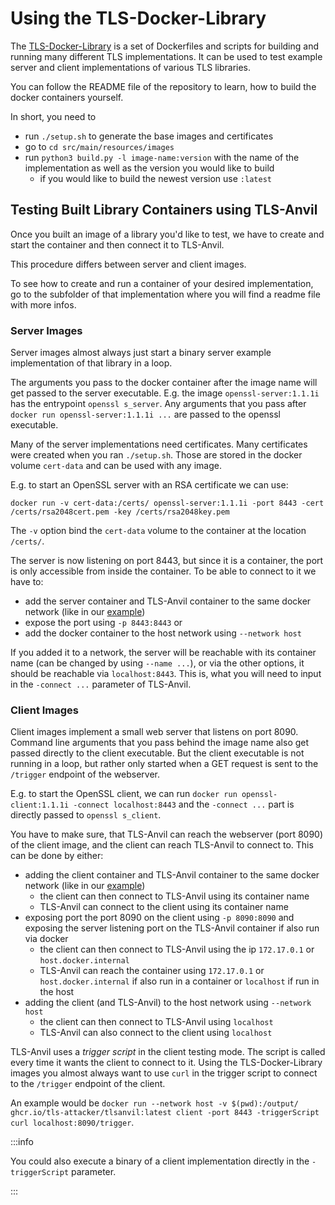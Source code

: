 # Using the TLS-Docker-Library

The [TLS-Docker-Library](https://github.com/tls-attacker/Tls-docker-library) is a set of Dockerfiles and scripts for building and running many different TLS implementations.
It can be used to test example server and client implementations of various TLS libraries.

You can follow the README file of the repository to learn, how to build the docker containers yourself.

In short, you need to
 - run `./setup.sh` to generate the base images and certificates
 - go to `cd src/main/resources/images`
 - run `python3 build.py -l image-name:version` with the name of the implementation as well as the version you would like to build
   - if you would like to build the newest version use `:latest`

## Testing Built Library Containers using TLS-Anvil
Once you built an image of a library you'd like to test, we have to create and start the container and then connect it to TLS-Anvil.

This procedure differs between server and client images.

To see how to create and run a container of your desired implementation, go to the subfolder of that implementation where you will find a readme file with more infos.

### Server Images
Server images almost always just start a binary server example implementation of that library in a loop.

The arguments you pass to the docker container after the image name will get passed to the server executable. E.g. the image `openssl-server:1.1.1i` has the entrypoint `openssl s_server`. Any arguments that you pass after `docker run openssl-server:1.1.1i ...` are passed to the openssl executable.

Many of the server implementations need certificates. Many certificates were created when you ran `./setup.sh`. Those are stored in the docker volume `cert-data` and can be used with any image.

E.g. to start an OpenSSL server with an RSA certificate we can use:

`docker run -v cert-data:/certs/ openssl-server:1.1.1i -port 8443 -cert /certs/rsa2048cert.pem -key /certs/rsa2048key.pem`

The `-v` option bind the `cert-data` volume to the container at the location `/certs/`.

The server is now listening on port 8443, but since it is a container, the port is only accessible from inside the container. To be able to connect to it we have to:
 - add the server container and TLS-Anvil container to the same docker network (like in our [example](/docs/Quick-Start/Server-Testing))
 - expose the port using `-p 8443:8443` or
 - add the docker container to the host network using `--network host`

If you added it to a network, the server will be reachable with its container name (can be changed by using `--name ...`), or via the other options, it should be reachable via `localhost:8443`.
This is, what you will need to input in the `-connect ...` parameter of TLS-Anvil.

### Client Images
Client images implement a small web server that listens on port 8090. Command line arguments that you pass behind the image name also get passed directly to the client executable. But the client executable is not running in a loop, but rather only started when a GET request is sent to the `/trigger` endpoint of the webserver.

E.g. to start the OpenSSL client, we can run `docker run openssl-client:1.1.1i -connect localhost:8443` and the `-connect ...` part is directly passed to `openssl s_client`.

You have to make sure, that TLS-Anvil can reach the webserver (port 8090) of the client image, and the client can reach TLS-Anvil to connect to. This can be done by either:
 - adding the client container and TLS-Anvil container to the same docker network (like in our [example](/docs/Quick-Start/Client-Testing))
   - the client can then connect to TLS-Anvil using its container name
   - TLS-Anvil can connect to the client using its container name
 - exposing port the port 8090 on the client using `-p 8090:8090` and exposing the server listening port on the TLS-Anvil container if also run via docker
   - the client can then connect to TLS-Anvil using the ip `172.17.0.1` or `host.docker.internal`
   - TLS-Anvil can reach the container using `172.17.0.1` or `host.docker.internal` if also run in a container or `localhost` if run in the host
 - adding the client (and TLS-Anvil) to the host network using `--network host`
   - the client can then connect to TLS-Anvil using `localhost`
   - TLS-Anvil can also connect to the client using `localhost`

TLS-Anvil uses a *trigger script* in the client testing mode. The script is called every time it wants the client to connect to it. Using the TLS-Docker-Library images you almost always want to use `curl` in the trigger script to connect to the `/trigger` endpoint of the client.

An example would be `docker run --network host -v $(pwd):/output/  ghcr.io/tls-attacker/tlsanvil:latest client -port 8443 -triggerScript curl localhost:8090/trigger`.

:::info

You could also execute a binary of a client implementation directly in the `-triggerScript` parameter.

:::